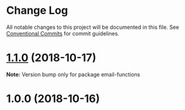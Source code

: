 # Change Log

All notable changes to this project will be documented in this file.
See [Conventional Commits](https://conventionalcommits.org) for commit guidelines.

<a name="1.1.0"></a>

# [1.1.0](https://github.com/hkfd/hkfd/compare/v1.0.0...v1.1.0) (2018-10-17)

**Note:** Version bump only for package email-functions

<a name="1.0.0"></a>

# 1.0.0 (2018-10-16)
